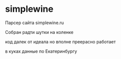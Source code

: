 # simplewine
Парсер сайта simplewine.ru


Собран радти шутки на коленке

код далек от идеала но вполне преерасно работает

в куках данные по Екатеринбургу
